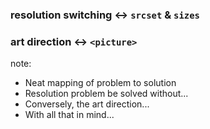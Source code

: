 ### <span>resolution switching</span> ↔ <span>`srcset` & `sizes`</span>

### <span>art direction</span> ↔ <span>`<picture>`</span>

note:
- Neat mapping of problem to solution
- Resolution problem be solved without...
- Conversely, the art direction...
- With all that in mind...

